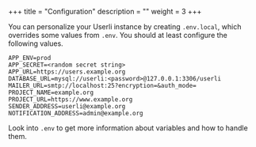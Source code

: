 +++
title = "Configuration"
description = ""
weight = 3
+++

You can personalize your Userli instance by creating `.env.local`,
which overrides some values from `.env`. You should at least configure
the following values.
<!--more-->

```
APP_ENV=prod
APP_SECRET=<random secret string>
APP_URL=https://users.example.org
DATABASE_URL=mysql://userli:<password>@127.0.0.1:3306/userli
MAILER_URL=smtp://localhost:25?encryption=&auth_mode=
PROJECT_NAME=example.org
PROJECT_URL=https://www.example.org
SENDER_ADDRESS=userli@example.org
NOTIFICATION_ADDRESS=admin@example.org
```

Look into `.env` to get more information about variables and how to handle them.
